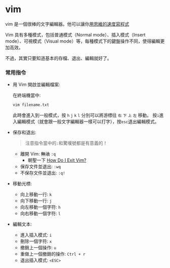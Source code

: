 # vim

vim 是一個很棒的文字編輯器。他可以讓你[用思維的速度寫程式](https://ithelp.ithome.com.tw/articles/10255325)

Vim 具有多種模式，包括普通模式（Normal mode）、插入模式（Insert mode）、可視模式（Visual mode）等，每種模式下的鍵盤操作不同，使得編輯更加高效。

不過，其實只要知道基本的存檔、退出、編輯就好了。

### 常用指令

- 用 Vim 開啟並編輯檔案:

  在終端機當中:

  ```zsh
  vim filename.txt
  ```

  此時會進入到一般模式，按 `h` `j` `k` `l` 分別可以將游標往 `右` `下` `上` `左` 移動。
  按`i`進入編輯模式（就會跟一般文字編輯器一樣可以打字），按`esc`退出編輯模式。

- 保存和退出:

  > 注意指令當中的`:`和驚嘆號都是有意義的！

  - 離開 Vim: ~~無法~~ `:q`
    - 朝聖一下 [How Do I Exit Vim?](https://stackoverflow.com/questions/11828270/how-do-i-exit-vim)
  - 保存文件並退出: `:wq`
  - 不保存文件並退出: `:q!`

- 移動光標:

  - 向上移動一行: `k`
  - 向下移動一行: `j`
  - 向左移動一個字符: `h`
  - 向右移動一個字符: `l`

- 編輯文本:
  - 進入插入模式: `i`
  - 刪除一個字符: `x`
  - 撤銷上一個操作: `u`
  - 重做上一個撤銷的操作: `Ctrl + r`
  - 退出插入模式: `<ESC>`
